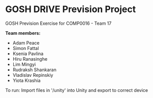 # GOSH DRIVE Prevision Project
GOSH Prevision Exercise for COMP0016 - Team 17


**Team members:**

 - Adam Peace 
 - Simon Fattal 
 - Ksenia Pavlina 
 - Hiru Ranasinghe
 - Lim Mingyi
 - Rudraksh Shankaran 
 - Vladislav Repinskiy 
 - Yiota Krashia

To run: Import files in '/unity' into Unity and export to correct device